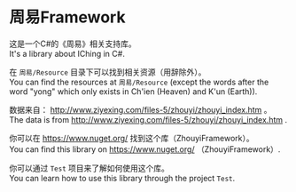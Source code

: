 # 周易Framework
这是一个C#的《周易》相关支持库。  
It's a library about IChing in C#.  

在 `周易/Resource` 目录下可以找到相关资源（用辞除外）。  
You can find the resources at `周易/Resource` (except the words after the word "yong" which only exists in Ch'ien (Heaven) and K'un (Earth)).  

数据来自： http://www.ziyexing.com/files-5/zhouyi/zhouyi_index.htm 。  
The data is from http://www.ziyexing.com/files-5/zhouyi/zhouyi_index.htm .  

你可以在 https://www.nuget.org/ 找到这个库（ZhouyiFramework）。  
You can find this library on https://www.nuget.org/ （ZhouyiFramework）.  

你可以通过 `Test` 项目来了解如何使用这个库。  
You can learn how to use this library through the project `Test`.  